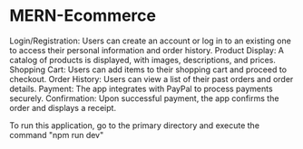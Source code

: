# MERN-Ecommerce

Login/Registration: Users can create an account or log in to an existing one to access their personal information and order history.
Product Display: A catalog of products is displayed, with images, descriptions, and prices.
Shopping Cart: Users can add items to their shopping cart and proceed to checkout.
Order History: Users can view a list of their past orders and order details.
Payment: The app integrates with PayPal to process payments securely.
Confirmation: Upon successful payment, the app confirms the order and displays a receipt.

To run this application, go to the primary directory and execute the command "npm run dev"
